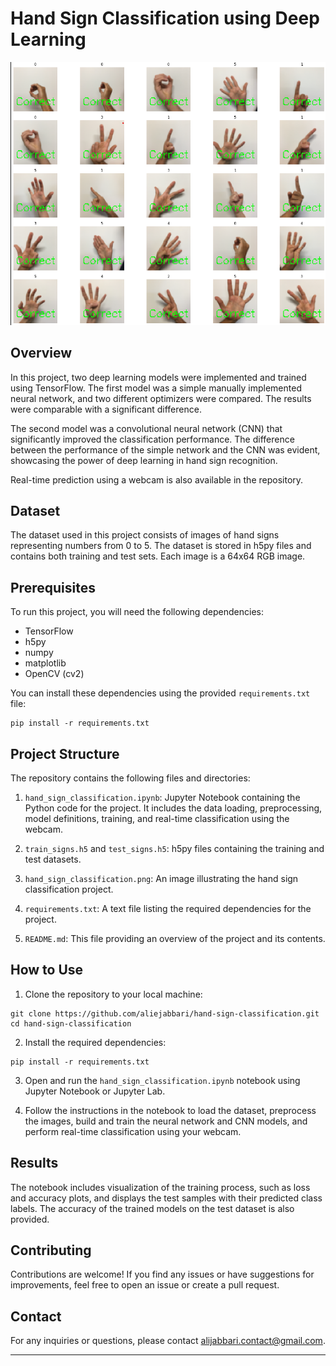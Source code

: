
# Hand Sign Classification using Deep Learning

![Hand Sign Classification](hand_sign_classification.png)

## Overview

In this project, two deep learning models were implemented and trained using TensorFlow. The first model was a simple manually implemented neural network, and two different optimizers were compared. The results were comparable with a significant difference.

The second model was a convolutional neural network (CNN) that significantly improved the classification performance. The difference between the performance of the simple network and the CNN was evident, showcasing the power of deep learning in hand sign recognition.

Real-time prediction using a webcam is also available in the repository.

## Dataset

The dataset used in this project consists of images of hand signs representing numbers from 0 to 5. The dataset is stored in h5py files and contains both training and test sets. Each image is a 64x64 RGB image.

## Prerequisites

To run this project, you will need the following dependencies:

- TensorFlow
- h5py
- numpy
- matplotlib
- OpenCV (cv2)

You can install these dependencies using the provided `requirements.txt` file:

```
pip install -r requirements.txt
```

## Project Structure

The repository contains the following files and directories:

1. `hand_sign_classification.ipynb`: Jupyter Notebook containing the Python code for the project. It includes the data loading, preprocessing, model definitions, training, and real-time classification using the webcam.

2. `train_signs.h5` and `test_signs.h5`: h5py files containing the training and test datasets.

3. `hand_sign_classification.png`: An image illustrating the hand sign classification project.

4. `requirements.txt`: A text file listing the required dependencies for the project.

5. `README.md`: This file providing an overview of the project and its contents.

## How to Use

1. Clone the repository to your local machine:

```
git clone https://github.com/aliejabbari/hand-sign-classification.git
cd hand-sign-classification
```

2. Install the required dependencies:

```
pip install -r requirements.txt
```

3. Open and run the `hand_sign_classification.ipynb` notebook using Jupyter Notebook or Jupyter Lab.

4. Follow the instructions in the notebook to load the dataset, preprocess the images, build and train the neural network and CNN models, and perform real-time classification using your webcam.

## Results

The notebook includes visualization of the training process, such as loss and accuracy plots, and displays the test samples with their predicted class labels. The accuracy of the trained models on the test dataset is also provided.


## Contributing

Contributions are welcome! If you find any issues or have suggestions for improvements, feel free to open an issue or create a pull request.

## Contact

For any inquiries or questions, please contact [alijabbari.contact@gmail.com](alijabbari.contact@gmail.com).

---
